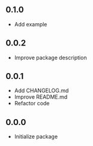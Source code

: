 ## 0.1.0
* Add example

## 0.0.2
* Improve package description

## 0.0.1
* Add CHANGELOG.md
* Improve README.md
* Refactor code

## 0.0.0
* Initialize package
